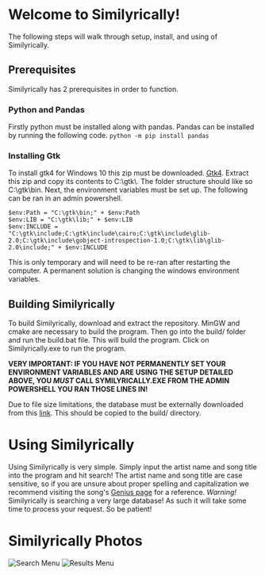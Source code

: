 # Welcome to Similyrically!
The following steps will walk through setup, install, and using of Similyrically.


## Prerequisites
Similyrically has 2 prerequisites in order to function.
### Python and Pandas
Firstly python must be installed along with pandas. Pandas can be installed by running the following code.
```python -m pip install pandas```
### Installing Gtk
To install gtk4 for Windows 10 this zip must be downloaded. [Gtk4](https://github.com/wingtk/gvsbuild/releases/download/2024.11.1/GTK4_Gvsbuild_2024.11.1_x64.zip).
Extract this zip and copy its contents to C:\gtk\\. The folder structure should like so C:\gtk\bin.
Next, the environment variables must be set up. The following can be ran in an admin powershell.
```
$env:Path = "C:\gtk\bin;" + $env:Path
$env:LIB = "C:\gtk\lib;" + $env:LIB
$env:INCLUDE = "C:\gtk\include;C:\gtk\include\cairo;C:\gtk\include\glib-2.0;C:\gtk\include\gobject-introspection-1.0;C:\gtk\lib\glib-2.0\include;" + $env:INCLUDE
```
This is only temporary and will need to be re-ran after restarting the computer. A permanent solution is changing the windows environment variables.
## Building Similyrically
To build Similyrically, download and extract the repository. MinGW and cmake are necessary to build the program. Then go into the build/ folder and run the build.bat file. This will build the program. Click on Similyrically.exe to run the program.

**VERY IMPORTANT: IF YOU HAVE NOT PERMANENTLY SET YOUR ENVIRONMENT VARIABLES AND ARE USING THE SETUP DETAILED ABOVE, YOU _MUST_ CALL SYMILYRICALLY.EXE FROM THE ADMIN POWERSHELL YOU RAN THOSE LINES IN!** 

Due to file size limitations, the database must be externally downloaded from this [link](https://drive.google.com/file/d/1qno3_FT3GS-21PjkKXUsVefH9TKOCNqf/view?usp=sharing). This should be copied to the build/ directory. 
# Using Similyrically
Using Similyrically is very simple. Simply input the artist name and song title into the program and hit search!
The artist name and song title are case sensitive, so if you are unsure about proper spelling and capitalization we recommend visiting the song's [Genius page](https://genius.com/) for a reference.
*Warning!* Similyrically is searching a very large database! As such it will take some time to process your request. So be patient!
# Similyrically Photos
![Search Menu](./media/search-picture.png)
![Results Menu](./media/results-picture.png)
